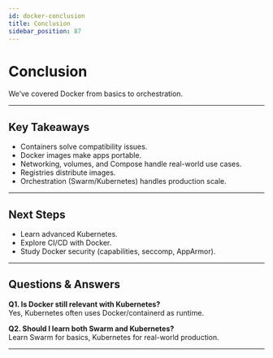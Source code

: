 ```yaml
---
id: docker-conclusion
title: Conclusion
sidebar_position: 87
---
```


# Conclusion

We’ve covered Docker from basics to orchestration.

---

## Key Takeaways

- Containers solve compatibility issues.  
- Docker images make apps portable.  
- Networking, volumes, and Compose handle real-world use cases.  
- Registries distribute images.  
- Orchestration (Swarm/Kubernetes) handles production scale.  

---

## Next Steps

- Learn advanced Kubernetes.  
- Explore CI/CD with Docker.  
- Study Docker security (capabilities, seccomp, AppArmor).  

---

## Questions & Answers

**Q1. Is Docker still relevant with Kubernetes?**  
Yes, Kubernetes often uses Docker/containerd as runtime.  

**Q2. Should I learn both Swarm and Kubernetes?**  
Learn Swarm for basics, Kubernetes for real-world production.  

---
